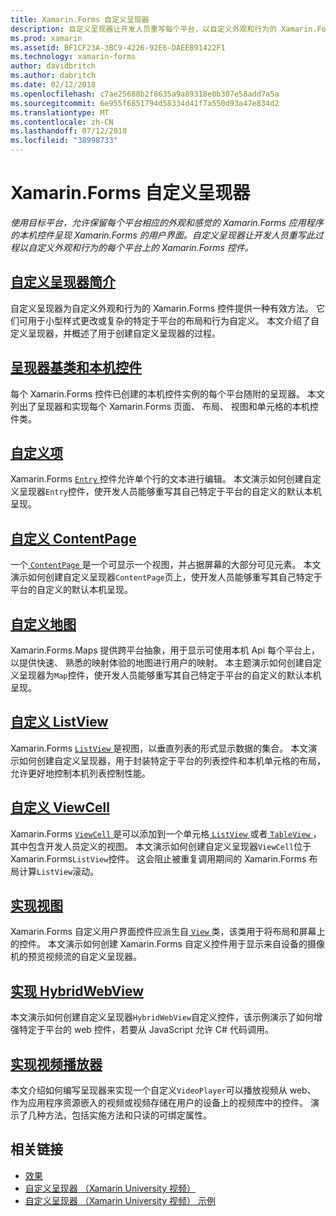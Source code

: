 ```yaml
---
title: Xamarin.Forms 自定义呈现器
description: 自定义呈现器让开发人员重写每个平台，以自定义外观和行为的 Xamarin.Forms 控件上的本机控件呈现。
ms.prod: xamarin
ms.assetid: BF1CF23A-3BC9-4226-92E6-DAEEB91422F1
ms.technology: xamarin-forms
author: davidbritch
ms.author: dabritch
ms.date: 02/12/2018
ms.openlocfilehash: c7ae25688b2f8635a9a89318e0b307e58add7a5a
ms.sourcegitcommit: 6e955f6851794d58334d41f7a550d93a47e834d2
ms.translationtype: MT
ms.contentlocale: zh-CN
ms.lasthandoff: 07/12/2018
ms.locfileid: "38998733"
---
```

# <a name="xamarinforms-custom-renderers"></a>Xamarin.Forms 自定义呈现器

_使用目标平台，允许保留每个平台相应的外观和感觉的 Xamarin.Forms 应用程序的本机控件呈现 Xamarin.Forms 的用户界面。自定义呈现器让开发人员重写此过程以自定义外观和行为的每个平台上的 Xamarin.Forms 控件。_

## <a name="introduction-to-custom-renderersintroductionmd"></a>[自定义呈现器简介](introduction.md)

自定义呈现器为自定义外观和行为的 Xamarin.Forms 控件提供一种有效方法。 它们可用于小型样式更改或复杂的特定于平台的布局和行为自定义。 本文介绍了自定义呈现器，并概述了用于创建自定义呈现器的过程。

## <a name="renderer-base-classes-and-native-controlsrenderersmd"></a>[呈现器基类和本机控件](renderers.md)

每个 Xamarin.Forms 控件已创建的本机控件实例的每个平台随附的呈现器。 本文列出了呈现器和实现每个 Xamarin.Forms 页面、 布局、 视图和单元格的本机控件类。

## <a name="customizing-an-entryentrymd"></a>[自定义项](entry.md)

Xamarin.Forms [ `Entry` ](xref:Xamarin.Forms.Entry)控件允许单个行的文本进行编辑。 本文演示如何创建自定义呈现器`Entry`控件，使开发人员能够重写其自己特定于平台的自定义的默认本机呈现。

## <a name="customizing-a-contentpagecontentpagemd"></a>[自定义 ContentPage](contentpage.md)

一个[ `ContentPage` ](xref:Xamarin.Forms.ContentPage)是一个可显示一个视图，并占据屏幕的大部分可见元素。 本文演示如何创建自定义呈现器`ContentPage`页上，使开发人员能够重写其自己特定于平台的自定义的默认本机呈现。

## <a name="customizing-a-mapmapindexmd"></a>[自定义地图](map/index.md)

Xamarin.Forms.Maps 提供跨平台抽象，用于显示可使用本机 Api 每个平台上，以提供快速、 熟悉的映射体验的地图进行用户的映射。 本主题演示如何创建自定义呈现器为`Map`控件，使开发人员能够重写其自己特定于平台的自定义的默认本机呈现。

## <a name="customizing-a-listviewlistviewmd"></a>[自定义 ListView](listview.md)

Xamarin.Forms [ `ListView` ](xref:Xamarin.Forms.ListView)是视图，以垂直列表的形式显示数据的集合。 本文演示如何创建自定义呈现器，用于封装特定于平台的列表控件和本机单元格的布局，允许更好地控制本机列表控制性能。

## <a name="customizing-a-viewcellviewcellmd"></a>[自定义 ViewCell](viewcell.md)

Xamarin.Forms [ `ViewCell` ](xref:Xamarin.Forms.ViewCell)是可以添加到一个单元格[ `ListView` ](xref:Xamarin.Forms.ListView)或者[ `TableView` ](xref:Xamarin.Forms.TableView)，其中包含开发人员定义的视图。 本文演示如何创建自定义呈现器`ViewCell`位于 Xamarin.Forms`ListView`控件。 这会阻止被重复调用期间的 Xamarin.Forms 布局计算`ListView`滚动。

## <a name="implementing-a-viewviewmd"></a>[实现视图](view.md)

Xamarin.Forms 自定义用户界面控件应派生自[ `View` ](xref:Xamarin.Forms.View)类，该类用于将布局和屏幕上的控件。 本文演示如何创建 Xamarin.Forms 自定义控件用于显示来自设备的摄像机的预览视频流的自定义呈现器。

## <a name="implementing-a-hybridwebviewhybridwebviewmd"></a>[实现 HybridWebView](hybridwebview.md)

本文演示如何创建自定义呈现器`HybridWebView`自定义控件，该示例演示了如何增强特定于平台的 web 控件，若要从 JavaScript 允许 C# 代码调用。

## <a name="implementing-a-video-playervideo-playerindexmd"></a>[实现视频播放器](video-player/index.md)

本文介绍如何编写呈现器来实现一个自定义`VideoPlayer`可以播放视频从 web、 作为应用程序资源嵌入的视频或视频存储在用户的设备上的视频库中的控件。 演示了几种方法，包括实施方法和只读的可绑定属性。


## <a name="related-links"></a>相关链接

- [效果](~/xamarin-forms/app-fundamentals/effects/index.md)
- [自定义呈现器 （Xamarin University 视频）](https://developer.xamarin.com/videos/cross-platform/xamarinforms-custom-renderers/)
- [自定义呈现器 （Xamarin University 视频） 示例](http://bit.ly/xf-customrenderer)
